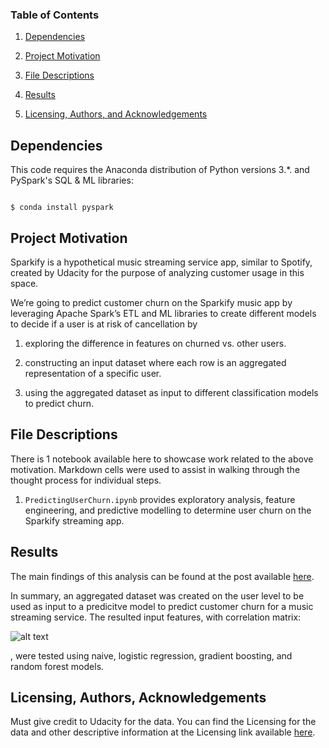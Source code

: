 ### Table of Contents

1. [Dependencies](#dependencies)

2. [Project Motivation](#motivation)

3. [File Descriptions](#files)

4. [Results](#results)

5. [Licensing, Authors, and Acknowledgements](#licensing)

## Dependencies <a name="dependencies"></a>

This code requires the Anaconda distribution of Python versions 3.*. and PySpark's SQL & ML libraries:

```

$ conda install pyspark

```

## Project Motivation<a name="motivation"></a>

Sparkify is a hypothetical music streaming service app, similar to Spotify, created by Udacity for the purpose of analyzing customer usage in this space.

We’re going to predict customer churn on the Sparkify music app by leveraging Apache Spark’s ETL and ML libraries to create different models to decide if a user is at risk of cancellation by

1. exploring the difference in features on churned vs. other users.

2. constructing an input dataset where each row is an aggregated representation of a specific user.

3. using the aggregated dataset as input to different classification models to predict churn.

## File Descriptions <a name="files"></a>

There is 1 notebook available here to showcase work related to the above motivation.  Markdown cells were used to assist in walking through the thought process for individual steps.  

1. `PredictingUserChurn.ipynb` provides exploratory analysis, feature engineering, and predictive modelling to determine user churn on the Sparkify streaming app.

## Results<a name="results"></a> 

The main findings of this analysis can be found at the post available [here](https://robertshaheen.medium.com/predicting-user-churn-in-a-music-streaming-service-9da00c1a133d).

In summary, an aggregated dataset was created on the user level to be used as input to a predicitve model to predict customer churn for a music streaming service.  The resulted input features, with correlation matrix:

![alt text](https://github.com/shahroberto/predicting-music-streaming-user-churn/image.jpg?raw=true)


, were tested using naive, logistic regression, gradient boosting, and random forest models.

## Licensing, Authors, Acknowledgements<a name="licensing"></a>

Must give credit to Udacity for the data.  You can find the Licensing for the data and other descriptive information at the Licensing link available [here](https://creativecommons.org/publicdomain/zero/1.0/).
